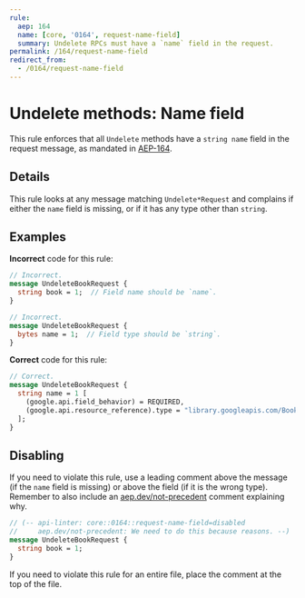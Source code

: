 ```yaml
---
rule:
  aep: 164
  name: [core, '0164', request-name-field]
  summary: Undelete RPCs must have a `name` field in the request.
permalink: /164/request-name-field
redirect_from:
  - /0164/request-name-field
---
```


# Undelete methods: Name field

This rule enforces that all `Undelete` methods have a `string name`
field in the request message, as mandated in [AEP-164][].

## Details

This rule looks at any message matching `Undelete*Request` and complains if
either the `name` field is missing, or if it has any type other than `string`.

## Examples

**Incorrect** code for this rule:

```proto
// Incorrect.
message UndeleteBookRequest {
  string book = 1;  // Field name should be `name`.
}
```

```proto
// Incorrect.
message UndeleteBookRequest {
  bytes name = 1;  // Field type should be `string`.
}
```

**Correct** code for this rule:

```proto
// Correct.
message UndeleteBookRequest {
  string name = 1 [
    (google.api.field_behavior) = REQUIRED,
    (google.api.resource_reference).type = "library.googleapis.com/Book"
  ];
}
```

## Disabling

If you need to violate this rule, use a leading comment above the message (if
the `name` field is missing) or above the field (if it is the wrong type).
Remember to also include an [aep.dev/not-precedent][] comment explaining why.

```proto
// (-- api-linter: core::0164::request-name-field=disabled
//     aep.dev/not-precedent: We need to do this because reasons. --)
message UndeleteBookRequest {
  string book = 1;
}
```

If you need to violate this rule for an entire file, place the comment at the
top of the file.

[aep-164]: https://aep.dev/164
[aep.dev/not-precedent]: https://aep.dev/not-precedent

